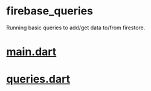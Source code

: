 # firebase_queries

Running basic queries to add/get data to/from firestore. 

# [main.dart](https://github.com/TuanMPhan/flutter_/blob/main/firebase_queries/lib/main.dart)

# [queries.dart](https://github.com/TuanMPhan/flutter_/blob/main/firebase_queries/lib/queries.dart)